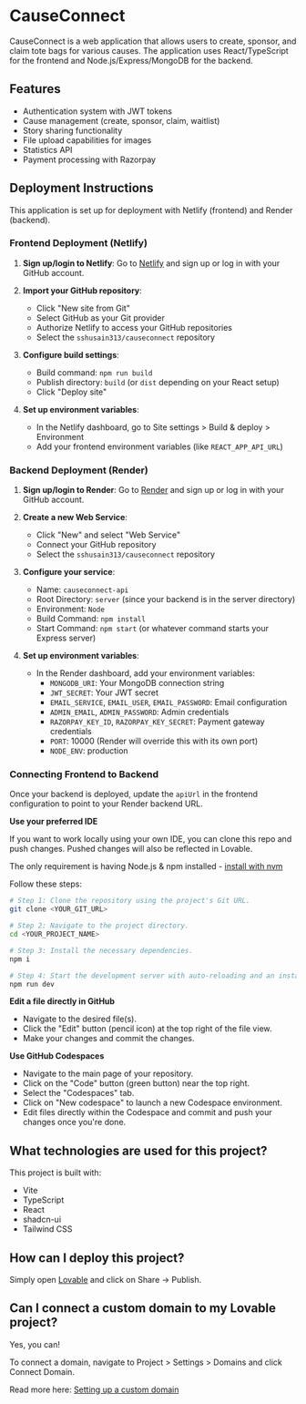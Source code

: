 # CauseConnect

CauseConnect is a web application that allows users to create, sponsor, and claim tote bags for various causes. The application uses React/TypeScript for the frontend and Node.js/Express/MongoDB for the backend.

## Features

- Authentication system with JWT tokens
- Cause management (create, sponsor, claim, waitlist)
- Story sharing functionality
- File upload capabilities for images
- Statistics API
- Payment processing with Razorpay

## Deployment Instructions

This application is set up for deployment with Netlify (frontend) and Render (backend).

### Frontend Deployment (Netlify)

1. **Sign up/login to Netlify**: Go to [Netlify](https://app.netlify.com/) and sign up or log in with your GitHub account.

2. **Import your GitHub repository**:
   - Click "New site from Git"
   - Select GitHub as your Git provider
   - Authorize Netlify to access your GitHub repositories
   - Select the `sshusain313/causeconnect` repository

3. **Configure build settings**:
   - Build command: `npm run build`
   - Publish directory: `build` (or `dist` depending on your React setup)
   - Click "Deploy site"

4. **Set up environment variables**:
   - In the Netlify dashboard, go to Site settings > Build & deploy > Environment
   - Add your frontend environment variables (like `REACT_APP_API_URL`)

### Backend Deployment (Render)

1. **Sign up/login to Render**: Go to [Render](https://render.com/) and sign up or log in with your GitHub account.

2. **Create a new Web Service**:
   - Click "New" and select "Web Service"
   - Connect your GitHub repository
   - Select the `sshusain313/causeconnect` repository

3. **Configure your service**:
   - Name: `causeconnect-api`
   - Root Directory: `server` (since your backend is in the server directory)
   - Environment: `Node`
   - Build Command: `npm install`
   - Start Command: `npm start` (or whatever command starts your Express server)

4. **Set up environment variables**:
   - In the Render dashboard, add your environment variables:
     - `MONGODB_URI`: Your MongoDB connection string
     - `JWT_SECRET`: Your JWT secret
     - `EMAIL_SERVICE`, `EMAIL_USER`, `EMAIL_PASSWORD`: Email configuration
     - `ADMIN_EMAIL`, `ADMIN_PASSWORD`: Admin credentials
     - `RAZORPAY_KEY_ID`, `RAZORPAY_KEY_SECRET`: Payment gateway credentials
     - `PORT`: 10000 (Render will override this with its own port)
     - `NODE_ENV`: production

### Connecting Frontend to Backend

Once your backend is deployed, update the `apiUrl` in the frontend configuration to point to your Render backend URL.

**Use your preferred IDE**

If you want to work locally using your own IDE, you can clone this repo and push changes. Pushed changes will also be reflected in Lovable.

The only requirement is having Node.js & npm installed - [install with nvm](https://github.com/nvm-sh/nvm#installing-and-updating)

Follow these steps:

```sh
# Step 1: Clone the repository using the project's Git URL.
git clone <YOUR_GIT_URL>

# Step 2: Navigate to the project directory.
cd <YOUR_PROJECT_NAME>

# Step 3: Install the necessary dependencies.
npm i

# Step 4: Start the development server with auto-reloading and an instant preview.
npm run dev
```

**Edit a file directly in GitHub**

- Navigate to the desired file(s).
- Click the "Edit" button (pencil icon) at the top right of the file view.
- Make your changes and commit the changes.

**Use GitHub Codespaces**

- Navigate to the main page of your repository.
- Click on the "Code" button (green button) near the top right.
- Select the "Codespaces" tab.
- Click on "New codespace" to launch a new Codespace environment.
- Edit files directly within the Codespace and commit and push your changes once you're done.

## What technologies are used for this project?

This project is built with:

- Vite
- TypeScript
- React
- shadcn-ui
- Tailwind CSS

## How can I deploy this project?

Simply open [Lovable](https://lovable.dev/projects/2fc79fc2-8ba8-48d6-8c2d-63d5920e56fd) and click on Share -> Publish.

## Can I connect a custom domain to my Lovable project?

Yes, you can!

To connect a domain, navigate to Project > Settings > Domains and click Connect Domain.

Read more here: [Setting up a custom domain](https://docs.lovable.dev/tips-tricks/custom-domain#step-by-step-guide)
